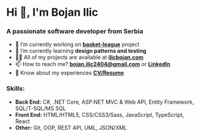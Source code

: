 <h1>Hi 👋, I'm Bojan Ilic</h1>
<h3>A passionate software developer from Serbia</h3>

- 🔭 I’m currently working on [**basket-league**](https://github.com/ilicbojan/basket-league) project
- 🌱 I’m currently learning **design patterns and testing**
- 👨‍💻 All of my projects are available at [**ilicbojan.com**](https://ilicbojan.com)
- 📫 How to reach me? **bojan.ilic2404@gmail.com** or [**LinkedIn**](https://www.linkedin.com/in/ilic-bojan/)
- 📄 Know about my experiences [**CV/Resume**](https://ilicbojan.com/BojanIlicCV.pdf)

<h3 align="left">Skills:</h3>

- **Back End:** C#, .NET Core, ASP.NET MVC & Web API, Entity Framework, SQL/T-SQL/MS SQL
- **Front End:** HTML/HTML5, CSS/CSS3/Sass, JavaScript, TypeScript, React
- **Other:** Git, OOP, REST API, UML, JSON/XML
